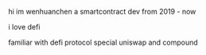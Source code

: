 hi im wenhuanchen
a smartcontract dev
from 2019 - now

i love defi

 familiar with defi protocol special uniswap and compound 

 
